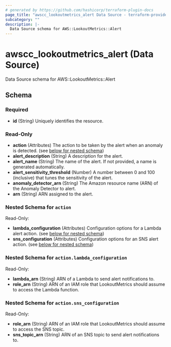 ```yaml
---
# generated by https://github.com/hashicorp/terraform-plugin-docs
page_title: "awscc_lookoutmetrics_alert Data Source - terraform-provider-awscc"
subcategory: ""
description: |-
  Data Source schema for AWS::LookoutMetrics::Alert
---
```


# awscc_lookoutmetrics_alert (Data Source)

Data Source schema for AWS::LookoutMetrics::Alert



<!-- schema generated by tfplugindocs -->
## Schema

### Required

- **id** (String) Uniquely identifies the resource.

### Read-Only

- **action** (Attributes) The action to be taken by the alert when an anomaly is detected. (see [below for nested schema](#nestedatt--action))
- **alert_description** (String) A description for the alert.
- **alert_name** (String) The name of the alert. If not provided, a name is generated automatically.
- **alert_sensitivity_threshold** (Number) A number between 0 and 100 (inclusive) that tunes the sensitivity of the alert.
- **anomaly_detector_arn** (String) The Amazon resource name (ARN) of the Anomaly Detector to alert.
- **arn** (String) ARN assigned to the alert.

<a id="nestedatt--action"></a>
### Nested Schema for `action`

Read-Only:

- **lambda_configuration** (Attributes) Configuration options for a Lambda alert action. (see [below for nested schema](#nestedatt--action--lambda_configuration))
- **sns_configuration** (Attributes) Configuration options for an SNS alert action. (see [below for nested schema](#nestedatt--action--sns_configuration))

<a id="nestedatt--action--lambda_configuration"></a>
### Nested Schema for `action.lambda_configuration`

Read-Only:

- **lambda_arn** (String) ARN of a Lambda to send alert notifications to.
- **role_arn** (String) ARN of an IAM role that LookoutMetrics should assume to access the Lambda function.


<a id="nestedatt--action--sns_configuration"></a>
### Nested Schema for `action.sns_configuration`

Read-Only:

- **role_arn** (String) ARN of an IAM role that LookoutMetrics should assume to access the SNS topic.
- **sns_topic_arn** (String) ARN of an SNS topic to send alert notifications to.


